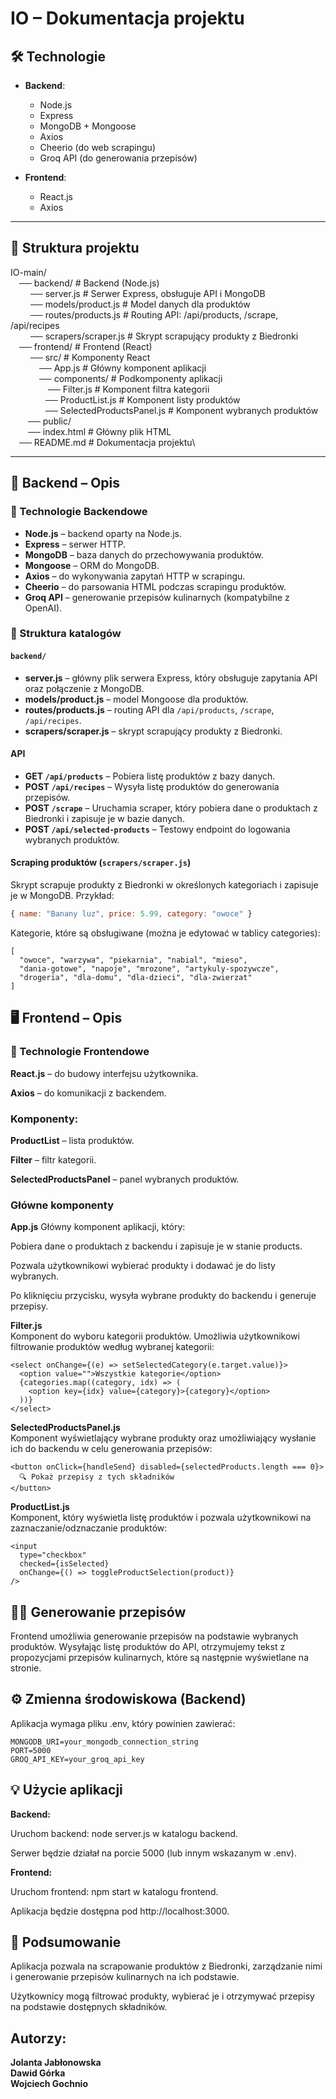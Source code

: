 # IO – Dokumentacja projektu

## 🛠 Technologie
- **Backend**:
  - Node.js
  - Express
  - MongoDB + Mongoose
  - Axios
  - Cheerio (do web scrapingu)
  - Groq API (do generowania przepisów)
  
- **Frontend**:
  - React.js
  - Axios

---

## 📁 Struktura projektu

IO-main/\
&emsp;── backend/ # Backend (Node.js)\
&emsp;&emsp; ── server.js # Serwer Express, obsługuje API i MongoDB\
&emsp;&emsp; ── models/product.js # Model danych dla produktów\
&emsp;&emsp; ── routes/products.js # Routing API: /api/products, /scrape, /api/recipes\
&emsp;&emsp; ── scrapers/scraper.js # Skrypt scrapujący produkty z Biedronki\
&emsp;── frontend/ # Frontend (React)\
&emsp;&emsp; ── src/ # Komponenty React\
 &emsp;&emsp;&emsp; ── App.js # Główny komponent aplikacji\
 &emsp;&emsp;&emsp; ── components/ # Podkomponenty aplikacji\
 &emsp;&emsp;&emsp;&emsp; ── Filter.js # Komponent filtra kategorii\
 &emsp;&emsp;&emsp;&emsp;── ProductList.js # Komponent listy produktów\
  &emsp;&emsp;&emsp;&emsp;── SelectedProductsPanel.js # Komponent wybranych produktów\
 &emsp;&emsp;── public/\
 &emsp;&emsp;── index.html # Główny plik HTML\
&emsp;── README.md # Dokumentacja projektu\


---

## 📒 Backend – Opis

### 🔧 Technologie Backendowe

- **Node.js** – backend oparty na Node.js.
- **Express** – serwer HTTP.
- **MongoDB** – baza danych do przechowywania produktów.
- **Mongoose** – ORM do MongoDB.
- **Axios** – do wykonywania zapytań HTTP w scrapingu.
- **Cheerio** – do parsowania HTML podczas scrapingu produktów.
- **Groq API** – generowanie przepisów kulinarnych (kompatybilne z OpenAI).

### 📁 Struktura katalogów

#### `backend/`

- **server.js** – główny plik serwera Express, który obsługuje zapytania API oraz połączenie z MongoDB.
- **models/product.js** – model Mongoose dla produktów.
- **routes/products.js** – routing API dla `/api/products`, `/scrape`, `/api/recipes`.
- **scrapers/scraper.js** – skrypt scrapujący produkty z Biedronki.

#### API

- **GET `/api/products`** – Pobiera listę produktów z bazy danych.
- **POST `/api/recipes`** – Wysyła listę produktów do generowania przepisów.
- **POST `/scrape`** – Uruchamia scraper, który pobiera dane o produktach z Biedronki i zapisuje je w bazie danych.
- **POST `/api/selected-products`** – Testowy endpoint do logowania wybranych produktów.

#### Scraping produktów (`scrapers/scraper.js`)

Skrypt scrapuje produkty z Biedronki w określonych kategoriach i zapisuje je w MongoDB. Przykład:

```js
{ name: "Banany luz", price: 5.99, category: "owoce" }
  ```
Kategorie, które są obsługiwane (można je edytować w tablicy categories):
```
[
  "owoce", "warzywa", "piekarnia", "nabial", "mieso", 
  "dania-gotowe", "napoje", "mrozone", "artykuly-spozywcze", 
  "drogeria", "dla-domu", "dla-dzieci", "dla-zwierzat"
]
```
## 🖥️ Frontend – Opis
### 🔧 Technologie Frontendowe
**React.js** – do budowy interfejsu użytkownika.

**Axios** – do komunikacji z backendem.

### Komponenty:

**ProductList** – lista produktów.

**Filter** – filtr kategorii.

**SelectedProductsPanel** – panel wybranych produktów.

### Główne komponenty
**App.js**
Główny komponent aplikacji, który:

Pobiera dane o produktach z backendu i zapisuje je w stanie products.

Pozwala użytkownikowi wybierać produkty i dodawać je do listy wybranych.

Po kliknięciu przycisku, wysyła wybrane produkty do backendu i generuje przepisy.

**Filter.js**\
Komponent do wyboru kategorii produktów. Umożliwia użytkownikowi filtrowanie produktów według wybranej kategorii:
```
<select onChange={(e) => setSelectedCategory(e.target.value)}>
  <option value="">Wszystkie kategorie</option>
  {categories.map((category, idx) => (
    <option key={idx} value={category}>{category}</option>
  ))}
</select>
```
**SelectedProductsPanel.js**\
Komponent wyświetlający wybrane produkty oraz umożliwiający wysłanie ich do backendu w celu generowania przepisów:
```
<button onClick={handleSend} disabled={selectedProducts.length === 0}>
  🔍 Pokaż przepisy z tych składników
</button>
```
**ProductList.js**\
Komponent, który wyświetla listę produktów i pozwala użytkownikowi na zaznaczanie/odznaczanie produktów:
```
<input
  type="checkbox"
  checked={isSelected}
  onChange={() => toggleProductSelection(product)}
/>
```
## 🧑‍🍳 Generowanie przepisów
Frontend umożliwia generowanie przepisów na podstawie wybranych produktów. Wysyłając listę produktów do API, otrzymujemy tekst z propozycjami przepisów kulinarnych, które są następnie wyświetlane na stronie.

## ⚙️ Zmienna środowiskowa (Backend)
Aplikacja wymaga pliku .env, który powinien zawierać:
```
MONGODB_URI=your_mongodb_connection_string
PORT=5000
GROQ_API_KEY=your_groq_api_key
```
## 💡 Użycie aplikacji
**Backend:**

Uruchom backend: node server.js w katalogu backend.

Serwer będzie działał na porcie 5000 (lub innym wskazanym w .env).

**Frontend:**

Uruchom frontend: npm start w katalogu frontend.

Aplikacja będzie dostępna pod http://localhost:3000.

## 🚧 Podsumowanie
Aplikacja pozwala na scrapowanie produktów z Biedronki, zarządzanie nimi i generowanie przepisów kulinarnych na ich podstawie.

Użytkownicy mogą filtrować produkty, wybierać je i otrzymywać przepisy na podstawie dostępnych składników.

## Autorzy:
**Jolanta Jabłonowska**\
**Dawid Górka**\
**Wojciech Gochnio**
